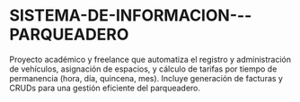 # SISTEMA-DE-INFORMACION---PARQUEADERO
Proyecto académico y freelance que automatiza el registro y administración de vehículos, asignación de espacios, y cálculo de tarifas por tiempo de permanencia (hora, día, quincena, mes). Incluye generación de facturas y CRUDs para una gestión eficiente del parqueadero.
